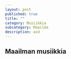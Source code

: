 ```yaml
---
layout: post
published: true
title: ""
category: Musiikkia
subcategory: Maailma
description: asd
---
```


## Maailman musiikkia